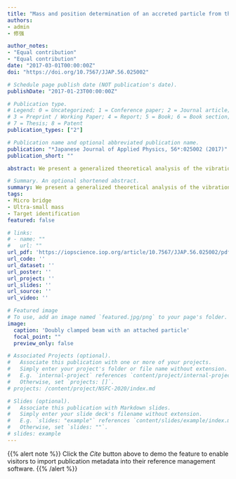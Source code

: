 ```yaml
---
title: "Mass and position determination of an accreted particle from the vibration of a beam-based nanomechanical resonator"
authors:
- admin
- 修强

author_notes:
- "Equal contribution"
- "Equal contribution"
date: "2017-03-01T00:00:00Z"
doi: "https://doi.org/10.7567/JJAP.56.025002"

# Schedule page publish date (NOT publication's date).
publishDate: "2017-01-23T00:00:00Z"

# Publication type.
# Legend: 0 = Uncategorized; 1 = Conference paper; 2 = Journal article;
# 3 = Preprint / Working Paper; 4 = Report; 5 = Book; 6 = Book section;
# 7 = Thesis; 8 = Patent
publication_types: ["2"]

# Publication name and optional abbreviated publication name.
publication: "*Japanese Journal of Applied Physics, 56*:025002 (2017)"
publication_short: ""

abstract: We present a generalized theoretical analysis of the vibration of a micro/nano bridge resonator with a particle at an arbitrary location by considering the combined effect of the beam stiffness and string tension in the resonator. By combining resonant frequencies of at most three consecutive symmetric vibration modes, the developed model can unambiguously resolve the particle mass and position. The methodology is verified using published results. The finding is further validated numerically by finite element modeling using a microbridge with and without an added particle, which proves that the method resolves the particle mass and position with high accuracy.

# Summary. An optional shortened abstract.
summary: We present a generalized theoretical analysis of the vibration of a micro/nano bridge resonator with a particle at an arbitrary location by considering the combined effect of the beam stiffness and string tension in the resonator. By combining resonant frequencies of at most three consecutive symmetric vibration modes, the developed model can unambiguously resolve the particle mass and position.
tags:
- Micro bridge
- Ultra-small mass
- Target identification
featured: false

# links:
# - name: ""
#   url: ""
url_pdf: 'https://iopscience.iop.org/article/10.7567/JJAP.56.025002/pdf'
url_code: ''
url_dataset: ''
url_poster: ''
url_project: ''
url_slides: ''
url_source: ''
url_video: ''

# Featured image
# To use, add an image named `featured.jpg/png` to your page's folder. 
image:
  caption: 'Doubly clamped beam with an attached particle'
  focal_point: ""
  preview_only: false

# Associated Projects (optional).
#   Associate this publication with one or more of your projects.
#   Simply enter your project's folder or file name without extension.
#   E.g. `internal-project` references `content/project/internal-project/index.md`.
#   Otherwise, set `projects: []`.
# projects: /content/project/NSFC-2020/index.md

# Slides (optional).
#   Associate this publication with Markdown slides.
#   Simply enter your slide deck's filename without extension.
#   E.g. `slides: "example"` references `content/slides/example/index.md`.
#   Otherwise, set `slides: ""`.
# slides: example
---
```


{{% alert note %}}
Click the *Cite* button above to demo the feature to enable visitors to import publication metadata into their reference management software.
{{% /alert %}}
